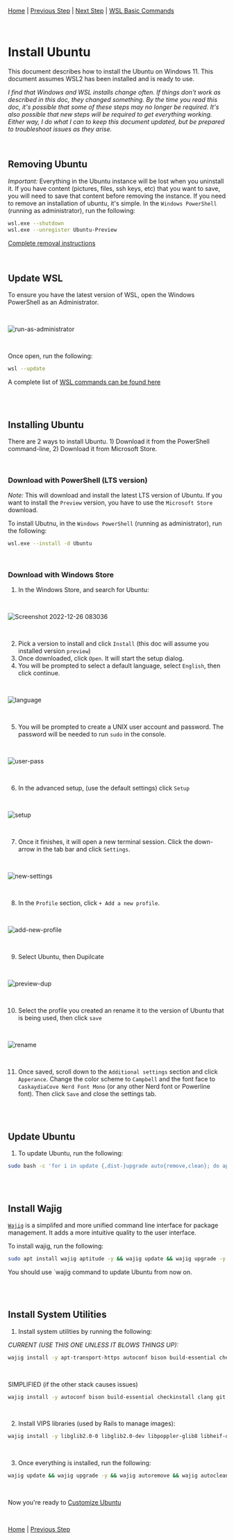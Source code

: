 [Home](https://github.com/scott-knight/linux-on-windows-11) | [Previous Step](configure-windows-terminal.md) | [Next Step](customize-ubuntu.md) |  [WSL Basic Commands](https://learn.microsoft.com/en-us/windows/wsl/basic-commands)

<br/>

# Install Ubuntu

This document describes how to install the Ubuntu on Windows 11. This document assumes WSL2 has been installed and is ready to use.

*I find that Windows and WSL installs change often. If things don't work as described in this doc, they changed something. By the time you read this doc, it's possible that some of these steps may no longer be required. It's also possible that new steps will be required to get everything working. Either way, I do what I can to keep this document updated, but be prepared to troubleshoot issues as they arise.*

<br/>

## Removing Ubuntu

*Important:* Everything in the Ubuntu instance will be lost when you uninstall it. If you have content (pictures, files, ssh keys, etc) that you want to save, you will need to save that content before removing the instance. If you need to remove an installation of ubuntu, it's simple. In the `Windows PowerShell` (running as administrator), run the following:

```bash
wsl.exe --shutdown
wsl.exe --unregister Ubuntu-Preview
```

[Complete removal instructions](https://github.com/scott-knight/linux-on-windows-11/blob/main/unregister-and-uninstall.md)

<br/>

## Update WSL

To ensure you have the latest version of WSL, open the Windows PowerShell as an Administrator.

<br/>

![run-as-administrator](https://user-images.githubusercontent.com/516548/192077877-6748108f-fdd2-4c83-b0ba-3ac31224c9bf.png)

<br/>

Once open, run the following:

```sh
wsl --update
```

A complete list of [WSL commands can be found here](https://learn.microsoft.com/en-us/windows/wsl/basic-commands)

<br/><br/>

## Installing Ubuntu

There are 2 ways to install Ubuntu. 1) Download it from the PowerShell command-line, 2) Download it from Microsoft Store.

<br/>

### Download with PowerShell (LTS version)

*Note:* This will download and install the latest LTS version of Ubuntu. If you want to install the `Preview` version, you have to use the `Microsoft Store` download.

To install Ubutnu, in the `Windows PowerShell` (running as administrator), run the following:

```sh
wsl.exe --install -d Ubuntu
```

<br/>

### Download with Windows Store

1. In the Windows Store, and search for Ubuntu:

<br/>

![Screenshot 2022-12-26 083036](https://user-images.githubusercontent.com/516548/209558996-6738c20f-d499-4721-a097-de07fa4d32e5.png)

<br/>

2. Pick a version to install and click `Install` (this doc will assume you installed version `preview`)
3. Once downloaded, click `Open`. It will start the setup dialog.
4. You will be prompted to select a default language, select `English`, then click continue.

<br/>

![language](https://user-images.githubusercontent.com/516548/209565740-a900ae4a-a9a8-410f-acf4-ca1bc2fa9671.png)

<br/>

5. You will be prompted to create a UNIX user account and password. The password will be needed to run `sudo` in the console.

<br/>

![user-pass](https://user-images.githubusercontent.com/516548/209565908-853e9a19-9bf3-4534-b27e-3d366565e0c6.png)

<br/>

6. In the advanced setup, (use the default settings) click `Setup`

<br/>

![setup](https://user-images.githubusercontent.com/516548/209565963-356d74e8-d865-4b6d-8bf7-99330428c91b.png)

<br/>

7. Once it finishes, it will open a new terminal session. Click the down-arrow in the tab bar and click `Settings`.

<br/>

![new-settings](https://user-images.githubusercontent.com/516548/192082679-8cc094a2-e920-4b00-943e-91a3e75ccb4b.png)

<br/>

8. In the `Profile` section, click `+ Add a new profile`.

<br/>

![add-new-profile](https://user-images.githubusercontent.com/516548/209566418-b7493c4f-efe2-4b06-8d33-80b7389e59e7.png)

<br/>

9. Select Ubuntu, then Dupilcate

<br/>

![preview-dup](https://user-images.githubusercontent.com/516548/209566532-dc959837-453d-4f54-845f-bc24c4057a5c.png)

<br/>

10. Select the profile you created an rename it to the version of Ubuntu that is being used, then click `save`

<br/>

![rename](https://user-images.githubusercontent.com/516548/209566740-3bc99dbe-8336-4476-909f-6fd6558f0102.png)

<br/>

11. Once saved, scroll down to the `Additional settings` section and click `Apperance`. Change the color scheme to `Campbell` and the font face to `CaskaydiaCove Nerd Font Mono` (or any other Nerd font or Powerline font). Then click `Save` and close the settings tab.

<br/><br/>

## Update Ubuntu

1. To update Ubuntu, run the following:

```sh
sudo bash -c 'for i in update {,dist-}upgrade auto{remove,clean}; do apt-get $i -y; done'
```

<br/><br/>

## Install Wajig

[`Wajig`](https://wiki.debian.org/Wajig) is a simplifed and more unified command line interface for package management. It adds a more intuitive quality to the user interface.

To install wajig, run the following:

```sh
sudo apt install wajig aptitude -y && wajig update && wajig upgrade -y && wajig distupgrade -y && wajig autoremove && wajig autoclean
```

You should use `wajig command to update Ubuntu from now on.

<br/><br/>

## Install System Utilities

1. Install system utilities by running the following:

*CURRENT (USE THIS ONE UNLESS IT BLOWS THINGS UP):*

```sh
wajig install -y apt-transport-https autoconf bison build-essential checkinstall clang curl gcc git gpg gnupg2 libssl-dev libpq-dev libyaml-dev libreadline-dev libncurses-dev libffi-dev libgdbm6 libgdbm-dev libdb-dev lsb-release libxml2-dev libxslt-dev make patch pkg-config wget vim zlib1g-dev liblzma-dev zsh
```

<br/>

SIMPLIFIED (if the other stack causes issues)

```sh
wajig install -y autoconf bison build-essential checkinstall clang git curl gcc libssl-dev libpq-dev libyaml-dev libreadline-dev libncurses5-dev libffi-dev libgdbm6 libgdbm-dev libdb-dev make pkg-config vim wget zlib1g-dev zsh
```

<br/>

2. Install VIPS libraries (used by Rails to manage images):

```sh
wajig install -y libglib2.0-0 libglib2.0-dev libpoppler-glib8 libheif-dev libvips-dev libvips
```

<br/>

3. Once everything is installed, run the following:

```sh
wajig update && wajig upgrade -y && wajig autoremove && wajig autoclean
```

<br/>

Now you're ready to [Customize Ubuntu](customize-ubuntu.md)

<br/>

[Home](https://github.com/scott-knight/linux-on-windows-11) | [Previous Step](configure-windows-terminal.md)
